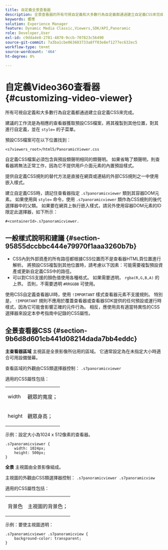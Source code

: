 ```yaml
---
title: 自定義全景查看器
description: 全景查看器的所有可視自定義和大多數行為自定義都通過建立自定義CSS來完成。
keywords: 響應
solution: Experience Manager
feature: Dynamic Media Classic,Viewers,SDK/API,Panoramic
role: Developer,User
exl-id: c9dda4e8-2781-4870-9ccb-707823c56490
source-git-commit: 7a3ba1cbe063603733a8ff03e8ef1277ec632ec5
workflow-type: tm+mt
source-wordcount: '464'
ht-degree: 0%

---
```


# 自定義Video360查看器{#customizing-video-viewer}

所有可視自定義和大多數行為自定義都通過建立自定義CSS來完成。

建議的工作流是為相應的查看器獲取預設CSS檔案，將其複製到其他位置，對其進行自定義，並在 `style=` 的子菜單。

預設CSS檔案可在以下位置找到：

`<s7viewers_root>/html5/PanoramicViewer.css`

自定義CSS檔案必須包含與預設類聲明相同的類聲明。 如果省略了類聲明，則查看器將無法正常工作，因為它不提供用戶介面元素的內置預設樣式。

提供自定義CSS規則的替代方法是直接在網頁或連結的外部CSS規則之一中使用嵌入樣式。

建立自定義CSS時，請記住查看器指定 `.s7panoramicviewer` 類到其容器DOM元素。 如果使用與 `style=` 命令，使用 `.s7panoramicviewer` 類作為CSS規則的後代選擇器中的父類。 如果要在網頁上執行嵌入樣式，請另外使用容器DOM元素的ID限定此選擇器，如下所示：

`#<containerId>.s7panoramicviewer.`


## 一般樣式說明和建議 {#section-95855dccbbc444e79970f1aaa3260b7b}

* CSS內到外部資產的所有路徑都根據CSS位置而不是查看器HTML頁位置進行解析。 將預設CSS複製到其他位置時，請考慮以下因素：可能需要複製預設資產或更新自定義CSS中的路徑。
* 可以對CSS支援的顏色值使用各種格式。 如果需要透明， `rgba(R,G,B,A)` 的上界。 否則，不需要透明 `#RRGGBB` 可使用。

使用CSS自定義查看器UI時，使用 `!IMPORTANT` 樣式查看器元素不支援規則。 特別是， `!IMPORTANT` 規則不應用於覆蓋查看器或查看器SDK提供的任何預設或運行時樣式，因為它可能會影響正確的元件行為。 相反，應使用具有適當特異性的CSS選擇器來設定本參考指南中記錄的CSS屬性。

## 全景查看器CSS {#section-9b6d8d601cb441d08214dada7bb4eddc}

**主查看器區域**
主視區是全景影像所佔用的區域。  它通常設定為在未指定大小時適合可用設備螢幕。

查看區域的外觀由CSS類選擇器控制：
`.s7panoramicviewer`

適用的CSS屬性包括：

<table id="table_panA68A403DB93A6D597461A573"> 
 <tbody> 
  <tr> 
   <td colname="col1"> <p> <span class="codeph"> width </span> </p> </td> 
   <td colname="col2"> <p> <span class="codeph"> 觀眾的寬度； </span> </p> </td> 
  </tr> 
  <tr> 
   <td colname="col1"> <p> <span class="codeph"> height </span> </p> </td> 
   <td colname="col2"> <p> <span class="codeph"> 觀眾身高； </span> </p> </td> 
  </tr> 
 </tbody> 
</table>

示例：設定大小為1024 x 512像素的查看器。

```
.s7panoramicviewer {
	width: 1024px;
	height: 500px;	
}
```

**全景**
主視圖由全景影像組成。

主視圖的外觀由CSS類選擇器控制：
`.s7panoramicviewer .s7panoramicview`

適用的CSS屬性包括：
<table id="table_pann68A403DB93A6D597461A573"> 
 <tbody> 
  <tr> 
   <td colname="col1"> <p> <span class="codeph"> 背景色 </span> </p> </td> 
   <td colname="col2"> <p> <span class="codeph"> 主視圖的背景色； </span> </p> </td> 
  </tr> 
 </tbody> 
</table>

示例：要使主視圖透明：

```
.s7panoramicviewer .s7panoramicview {
	background-color: transparent;
}
```
